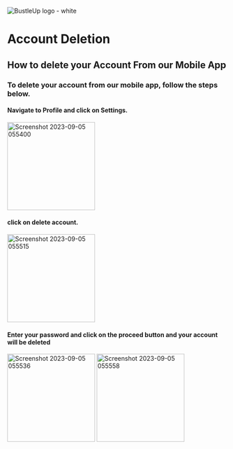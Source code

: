 ![BustleUp logo - white](https://raw.githubusercontent.com/BustleUp/bustle_up_web_app/27d471e3964d995ecce2b326e587f6c0b134564e/public/assets/logo.svg?token=AOYJEI5XYACIHRGW666BMHTGVPFZ2)
# Account Deletion

## How to delete your Account From our Mobile App
### To delete your account from our mobile app, follow the steps below.
#### Navigate to Profile and click on Settings.
<img width="201" alt="Screenshot 2023-09-05 055400" src="https://github.com/isah27/swift-access-account-deletion/assets/51777969/593a8b95-5b45-4ed2-85ed-701c966bfa43">

#### click on delete account.
<img width="201" alt="Screenshot 2023-09-05 055515" src="https://github.com/isah27/swift-access-account-deletion/assets/51777969/4b75abfe-3af6-4fff-90a0-269c9cc6a513">

#### Enter your password and click on the proceed button and your account will be deleted
<img width="201" alt="Screenshot 2023-09-05 055536" src="https://github.com/isah27/swift-access-account-deletion/assets/51777969/f2e47c8b-ce5a-4a1b-bbb8-fe55c10ba2c8">

<img width="201" alt="Screenshot 2023-09-05 055558" src="https://github.com/isah27/swift-access-account-deletion/assets/51777969/60ec8e97-5380-4075-bace-012f87b159c5">
